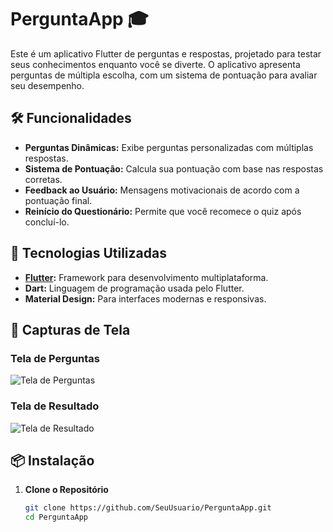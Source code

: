 # PerguntaApp 🎓

Este é um aplicativo Flutter de perguntas e respostas, projetado para testar seus conhecimentos enquanto você se diverte. O aplicativo apresenta perguntas de múltipla escolha, com um sistema de pontuação para avaliar seu desempenho.

## 🛠️ Funcionalidades

- **Perguntas Dinâmicas:** Exibe perguntas personalizadas com múltiplas respostas.
- **Sistema de Pontuação:** Calcula sua pontuação com base nas respostas corretas.
- **Feedback ao Usuário:** Mensagens motivacionais de acordo com a pontuação final.
- **Reinício do Questionário:** Permite que você recomece o quiz após concluí-lo.

## 🚀 Tecnologias Utilizadas

- **[Flutter](https://flutter.dev/):** Framework para desenvolvimento multiplataforma.
- **Dart:** Linguagem de programação usada pelo Flutter.
- **Material Design:** Para interfaces modernas e responsivas.

## 📱 Capturas de Tela

### Tela de Perguntas
![Tela de Perguntas](assets/screenshots/perguntas.jpg)

### Tela de Resultado
![Tela de Resultado](assets/screenshots/resultado.jpg)

## 📦 Instalação

1. **Clone o Repositório**
   ```bash
   git clone https://github.com/SeuUsuario/PerguntaApp.git
   cd PerguntaApp
